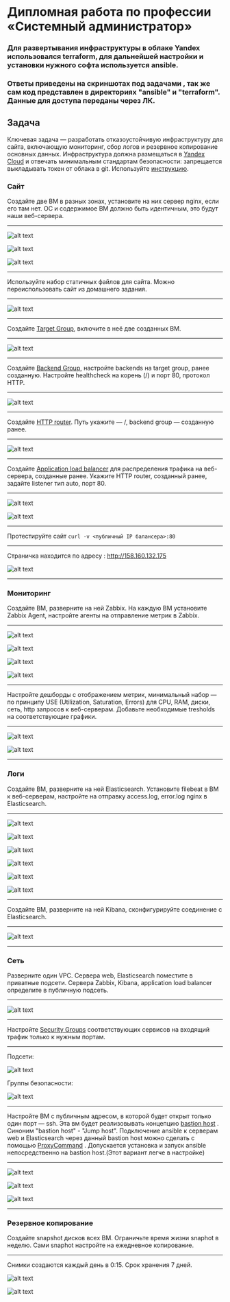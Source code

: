 
#  Дипломная работа по профессии «Системный администратор»

### Для развертывания инфраструктуры в облаке Yandex  использовался terraform, для дальнейшей настройки и установки нужного софта используется ansible.

### Ответы приведены на скриншотах под задачами , так же сам код представлен в директориях "ansible" и "terraform". Данные для доступа переданы через ЛК.

## Задача
Ключевая задача — разработать отказоустойчивую инфраструктуру для сайта, включающую мониторинг, сбор логов и резервное копирование основных данных. Инфраструктура должна размещаться в [Yandex Cloud](https://cloud.yandex.com/) и отвечать минимальным стандартам безопасности: запрещается выкладывать токен от облака в git. Используйте [инструкцию](https://cloud.yandex.ru/docs/tutorials/infrastructure-management/terraform-quickstart#get-credentials).


### Сайт
Создайте две ВМ в разных зонах, установите на них сервер nginx, если его там нет. ОС и содержимое ВМ должно быть идентичным, это будут наши веб-сервера.

---
![alt text](<img/Screenshot 2024-03-01-19.png>)

![alt text](<img/Screenshot 2024-03-01-20.png>)

![alt text](<img/Screenshot 2024-03-01-21.png>)

---
Используйте набор статичных файлов для сайта. Можно переиспользовать сайт из домашнего задания.

---

![alt text](<img/Screenshot 2024-03-01-22.png>)

---
Создайте [Target Group](https://cloud.yandex.com/docs/application-load-balancer/concepts/target-group), включите в неё две созданных ВМ.

---

![alt text](<img/Screenshot 2024-03-01-1.png>)

---
Создайте [Backend Group](https://cloud.yandex.com/docs/application-load-balancer/concepts/backend-group), настройте backends на target group, ранее созданную. Настройте healthcheck на корень (/) и порт 80, протокол HTTP.

---

![alt text](<img/Screenshot 2024-03-01-2.png>)

---
Создайте [HTTP router](https://cloud.yandex.com/docs/application-load-balancer/concepts/http-router). Путь укажите — /, backend group — созданную ранее.

---

![alt text](<img/Screenshot 2024-03-01-3.png>)

---
Создайте [Application load balancer](https://cloud.yandex.com/en/docs/application-load-balancer/) для распределения трафика на веб-сервера, созданные ранее. Укажите HTTP router, созданный ранее, задайте listener тип auto, порт 80.

---

![alt text](<img/Screenshot 2024-03-01-4.png>)

![alt text](<img/Screenshot 2024-03-01-25.png>)

---
Протестируйте сайт
`curl -v <публичный IP балансера>:80` 

---
Страничка находится по адресу :
http://158.160.132.175

![alt text](<img/Screenshot 2024-03-01-5.png>)

---
### Мониторинг
Создайте ВМ, разверните на ней Zabbix. На каждую ВМ установите Zabbix Agent, настройте агенты на отправление метрик в Zabbix. 

---
![alt text](<img/Screenshot 2024-03-01-6.png>)

![alt text](<img/Screenshot 2024-03-01-7.png>)

![alt text](<img/Screenshot 2024-03-01-23.png>)

![alt text](<img/Screenshot 2024-03-01-24.png>)

---
Настройте дешборды с отображением метрик, минимальный набор — по принципу USE (Utilization, Saturation, Errors) для CPU, RAM, диски, сеть, http запросов к веб-серверам. Добавьте необходимые tresholds на соответствующие графики.

---
![alt text](<img/Screenshot 2024-03-01-8.png>)

![alt text](<img/Screenshot 2024-03-01-9.png>)

---
### Логи
Cоздайте ВМ, разверните на ней Elasticsearch. Установите filebeat в ВМ к веб-серверам, настройте на отправку access.log, error.log nginx в Elasticsearch.

---
![alt text](<img/Screenshot 2024-03-01-27.png>)

![alt text](<img/Screenshot 2024-03-01-28.png>)

![alt text](<img/Screenshot 2024-03-01-26.png>)

![alt text](<img/Screenshot 2024-03-01-29.png>)

![alt text](<img/Screenshot 2024-03-01-10.png>)

![alt text](<img/Screenshot 2024-03-01-18.png>)

---
Создайте ВМ, разверните на ней Kibana, сконфигурируйте соединение с Elasticsearch.

---

![alt text](<img/Screenshot 2024-03-01-11.png>)

---
### Сеть
Разверните один VPC. Сервера web, Elasticsearch поместите в приватные подсети. Сервера Zabbix, Kibana, application load balancer определите в публичную подсеть.

---
![alt text](<img/Screenshot 2024-03-01-12.png>)

---
Настройте [Security Groups](https://cloud.yandex.com/docs/vpc/concepts/security-groups) соответствующих сервисов на входящий трафик только к нужным портам.

---

Подсети:

![alt text](<img/Screenshot 2024-03-01-30.png>)

Группы безопасности:

![alt text](<img/Screenshot 2024-03-01-31.png>)

---
Настройте ВМ с публичным адресом, в которой будет открыт только один порт — ssh.  Эта вм будет реализовывать концепцию  [bastion host]( https://cloud.yandex.ru/docs/tutorials/routing/bastion) . Синоним "bastion host" - "Jump host". Подключение  ansible к серверам web и Elasticsearch через данный bastion host можно сделать с помощью  [ProxyCommand](https://docs.ansible.com/ansible/latest/network/user_guide/network_debug_troubleshooting.html#network-delegate-to-vs-proxycommand) . Допускается установка и запуск ansible непосредственно на bastion host.(Этот вариант легче в настройке)

---
![alt text](<img/Screenshot 2024-03-01-13.png>)

![alt text](<img/Screenshot 2024-03-01-14.png>)

![alt text](<img/Screenshot 2024-03-01-15.png>)

---

### Резервное копирование
Создайте snapshot дисков всех ВМ. Ограничьте время жизни snaphot в неделю. Сами snaphot настройте на ежедневное копирование.

---

Снимки создаются каждый день в 0:15. Срок хранения 7 дней.

![alt text](<img/Screenshot 2024-03-01-16.png>)

![alt text](<img/Screenshot 2024-03-01-17.png>)
